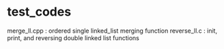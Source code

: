 # test_codes
merge_ll.cpp : ordered single linked_list merging function 
reverse_ll.c : init, print, and reversing double linked list functions 
